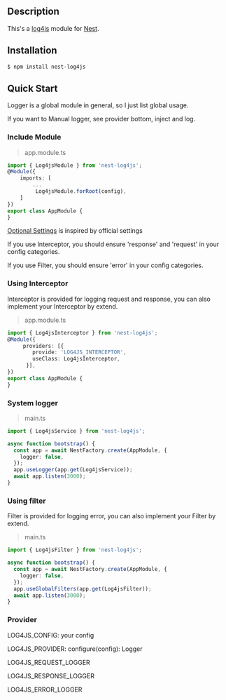 ## Description
This's a [log4js](https://github.com/log4js-node/log4js-node) module for [Nest](https://github.com/nestjs/nest).

## Installation

```bash
$ npm install nest-log4js
```

## Quick Start

Logger is a global module in general, so I just list global usage.

If you want to Manual logger, see provider bottom, inject and log.

### Include Module

>app.module.ts

```ts
import { Log4jsModule } from 'nest-log4js';
@Module({
    imports: [
        ...
         Log4jsModule.forRoot(config),
    ]
})
export class AppModule {
}

```
[Optional Settings](https://log4js-node.github.io/log4js-node/api.html)
is inspired by official settings

If you use Interceptor, you should ensure 'response' and 'request' in your config categories.

If you use Filter, you should ensure 'error' in your config categories.

### Using Interceptor
Interceptor is provided for logging request and response, you can also implement your Interceptor by extend.

>app.module.ts

```ts
import { Log4jsInterceptor } from 'nest-log4js';
@Module({
     providers: [{
        provide: 'LOG4JS_INTERCEPTOR',
        useClass: Log4jsInterceptor,
      }],
})
export class AppModule {
}
```

### System logger

>main.ts

```ts
import { Log4jsService } from 'nest-log4js';

async function bootstrap() {
  const app = await NestFactory.create(AppModule, {
    logger: false,
  });
  app.useLogger(app.get(Log4jsService));
  await app.listen(3000);
}
```

### Using filter
Filter is provided for logging error, you can also implement your Filter by extend.

> main.ts

```ts
import { Log4jsFilter } from 'nest-log4js';

async function bootstrap() {
  const app = await NestFactory.create(AppModule, {
    logger: false,
  });
  app.useGlobalFilters(app.get(Log4jsFilter));
  await app.listen(3000);
}
```

### Provider

LOG4JS_CONFIG: your config

LOG4JS_PROVIDER: configure(config): Logger

LOG4JS_REQUEST_LOGGER

LOG4JS_RESPONSE_LOGGER

LOG4JS_ERROR_LOGGER 